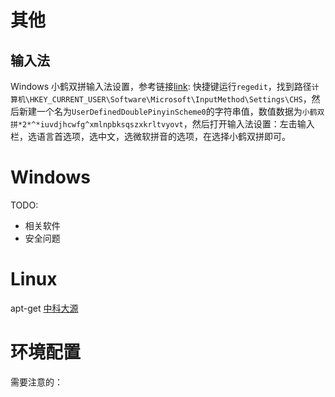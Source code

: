 # 其他

## 输入法

Windows 小鹤双拼输入法设置，参考链接[link](https://ifttl.com/add-flypy-to-win10-microsoft-pinyin-and-other-configuration/):
快捷键运行`regedit`，找到路径`计算机\HKEY_CURRENT_USER\Software\Microsoft\InputMethod\Settings\CHS`，然后新建一个名为`UserDefinedDoublePinyinScheme0`的字符串值，数值数据为`小鹤双拼*2*^*iuvdjhcwfg^xmlnpbksqszxkrltvyovt`，然后打开输入法设置：左击输入栏，选语言首选项，选中文，选微软拼音的选项，在选择小鹤双拼即可。

# Windows 

TODO: 
- 相关软件
- 安全问题



# Linux
apt-get [中科大源](https://mirrors.ustc.edu.cn/repogen/)


# 环境配置
需要注意的：

